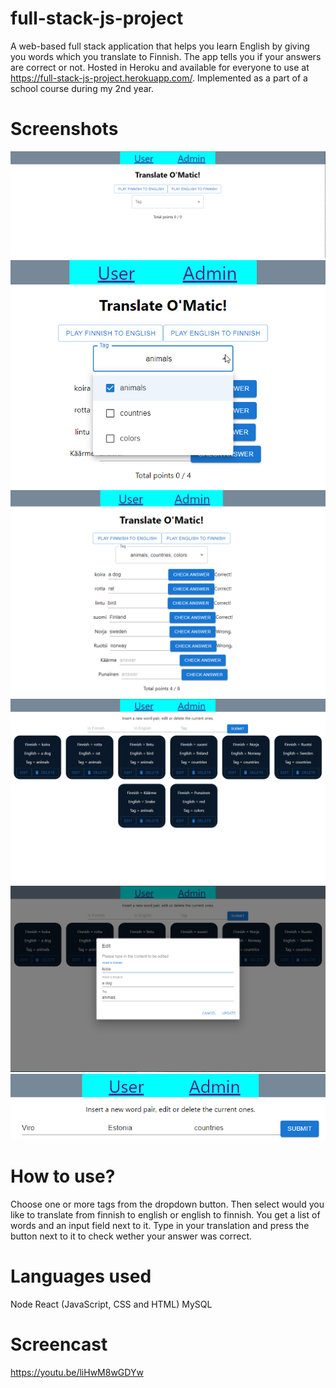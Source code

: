 # full-stack-js-project

A web-based full stack application that helps you learn English by giving you words which you translate to Finnish.
The app tells you if your answers are correct or not. Hosted in Heroku and available for everyone to use at https://full-stack-js-project.herokuapp.com/.
Implemented as a part of a school course during my 2nd year.

# Screenshots

![Screenshot](images/1.png)
![Screenshot](images/2.png)
![Screenshot](images/3.png)
![Screenshot](images/4.png)
![Screenshot](images/5.png)
![Screenshot](images/6.png)

# How to use?

Choose one or more tags from the dropdown button. Then select would you like to translate from finnish to english or english to finnish.
You get a list of words and an input field next to it. Type in your translation and press the button next to it to check wether your answer was correct.

# Languages used

Node
React (JavaScript, CSS and HTML)
MySQL

# Screencast

https://youtu.be/liHwM8wGDYw
